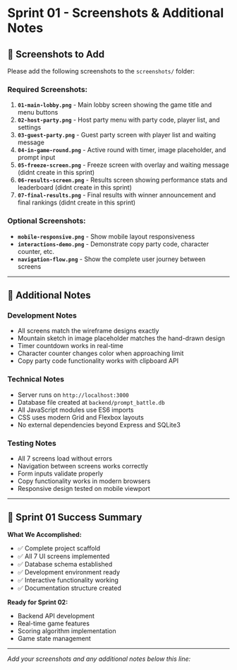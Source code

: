 # Sprint 01 - Screenshots & Additional Notes

## 📸 Screenshots to Add

Please add the following screenshots to the `screenshots/` folder:

### Required Screenshots:
1. **`01-main-lobby.png`** - Main lobby screen showing the game title and menu buttons
2. **`02-host-party.png`** - Host party menu with party code, player list, and settings
3. **`03-guest-party.png`** - Guest party screen with player list and waiting message
4. **`04-in-game-round.png`** - Active round with timer, image placeholder, and prompt input
5. **`05-freeze-screen.png`** - Freeze screen with overlay and waiting message (didnt create in this sprint)
6. **`06-results-screen.png`** - Results screen showing performance stats and leaderboard (didnt create in this sprint)
7. **`07-final-results.png`** - Final results with winner announcement and final rankings (didnt create in this sprint)

### Optional Screenshots:
- **`mobile-responsive.png`** - Show mobile layout responsiveness
- **`interactions-demo.png`** - Demonstrate copy party code, character counter, etc.
- **`navigation-flow.png`** - Show the complete user journey between screens

---

## 📝 Additional Notes

### Development Notes
- All screens match the wireframe designs exactly
- Mountain sketch in image placeholder matches the hand-drawn design
- Timer countdown works in real-time
- Character counter changes color when approaching limit
- Copy party code functionality works with clipboard API

### Technical Notes
- Server runs on `http://localhost:3000`
- Database file created at `backend/prompt_battle.db`
- All JavaScript modules use ES6 imports
- CSS uses modern Grid and Flexbox layouts
- No external dependencies beyond Express and SQLite3

### Testing Notes
- All 7 screens load without errors
- Navigation between screens works correctly
- Form inputs validate properly
- Copy functionality works in modern browsers
- Responsive design tested on mobile viewport

---

## 🎯 Sprint 01 Success Summary

**What We Accomplished:**
- ✅ Complete project scaffold
- ✅ All 7 UI screens implemented
- ✅ Database schema established
- ✅ Development environment ready
- ✅ Interactive functionality working
- ✅ Documentation structure created

**Ready for Sprint 02:**
- Backend API development
- Real-time game features
- Scoring algorithm implementation
- Game state management

---

*Add your screenshots and any additional notes below this line:*

